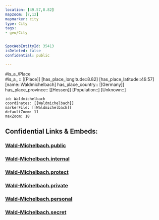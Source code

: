 ```yaml
---
location: [49.57,8.82] 
mapzoom: [7,12] 
mapmarker: city 
type: City
tags:
- geo/City


SpocWebEntityId: 35413
isDeleted: false
confidential: public

---
```

#is_a_/Place  
#is_a_ :: [[Place]] 
[has_place_longitude::8.82] 
[has_place_latitude::49.57] 
[name::Waldmichelbach] 
has_place_country:: [[Germany]]  
has_place_province:: [[Hessen]] 
[Population::] 
[Unknown::] 


```leaflet
id: Waldmichelbach
coordinates: [[Waldmichelbach]] 
markerFile: [[Waldmichelbach]] 
defaultZoom: 11 
maxZoom: 18
```


## Confidential Links & Embeds: 

### [Wald-Michelbach.public](/_public/\Earth\Continent\Europe\Europe~Central\Germany\Germany~West\Hessen\counties~Hessen\Bergstraße\cities~BergstraßeWald-Michelbach.public.md) 

### [Wald-Michelbach.internal](/_internal/\Earth\Continent\Europe\Europe~Central\Germany\Germany~West\Hessen\counties~Hessen\Bergstraße\cities~BergstraßeWald-Michelbach.internal.md) 

### [Wald-Michelbach.protect](/_protect/\Earth\Continent\Europe\Europe~Central\Germany\Germany~West\Hessen\counties~Hessen\Bergstraße\cities~BergstraßeWald-Michelbach.protect.md) 

### [Wald-Michelbach.private](/_private/\Earth\Continent\Europe\Europe~Central\Germany\Germany~West\Hessen\counties~Hessen\Bergstraße\cities~BergstraßeWald-Michelbach.private.md) 

### [Wald-Michelbach.personal](/_personal/\Earth\Continent\Europe\Europe~Central\Germany\Germany~West\Hessen\counties~Hessen\Bergstraße\cities~BergstraßeWald-Michelbach.personal.md) 

### [Wald-Michelbach.secret](/_secret/\Earth\Continent\Europe\Europe~Central\Germany\Germany~West\Hessen\counties~Hessen\Bergstraße\cities~BergstraßeWald-Michelbach.secret.md)

